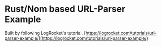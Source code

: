 # Rust/Nom based URL-Parser Example

Built by following LogRocket's tutorial. [https://logrocket.com/tutorials/url-parser-example/](https://logrocket.com/tutorials/url-parser-example/)